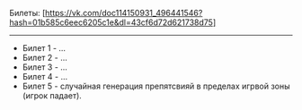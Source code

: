 Билеты: [https://vk.com/doc114150931_496441546?hash=01b585c6eec6205c1e&dl=43cf6d72d621738d75]
***
* Билет 1 - ...
* Билет 2 - ...
* Билет 3 - ...
* Билет 4 - ...
* Билет 5 - случайная генерация препятсвияй в пределах игрвой зоны (игрок падает).
